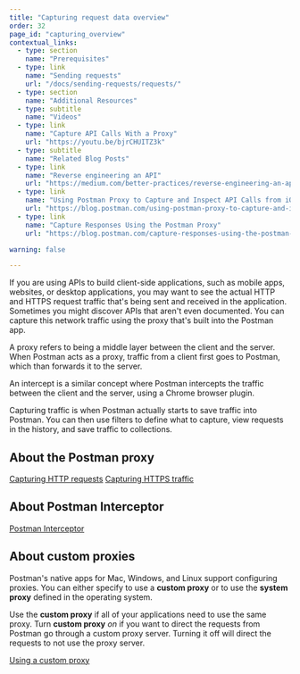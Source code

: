 ```yaml
---
title: "Capturing request data overview"
order: 32
page_id: "capturing_overview"
contextual_links:
  - type: section
    name: "Prerequisites"
  - type: link
    name: "Sending requests"
    url: "/docs/sending-requests/requests/"
  - type: section
    name: "Additional Resources"
  - type: subtitle
    name: "Videos"
  - type: link
    name: "Capture API Calls With a Proxy"
    url: "https://youtu.be/bjrCHUITZ3k"
  - type: subtitle
    name: "Related Blog Posts"
  - type: link
    name: "Reverse engineering an API"
    url: "https://medium.com/better-practices/reverse-engineering-an-api-403fae885303"
  - type: link
    name: "Using Postman Proxy to Capture and Inspect API Calls from iOS or Android Devices"
    url: "https://blog.postman.com/using-postman-proxy-to-capture-and-inspect-api-calls-from-ios-or-android-devices/"
  - type: link
    name: "Capture Responses Using the Postman Proxy"
    url: "https://blog.postman.com/capture-responses-using-the-postman-proxy/"

warning: false

---
```


If you are using APIs to build client-side applications, such as mobile apps, websites, or desktop applications, you may want to see the actual HTTP and HTTPS request traffic that's being sent and received in the application. Sometimes you might discover APIs that aren't even documented. You can capture this network traffic using the proxy that's built into the Postman app.

A proxy refers to being a middle layer between the client and the server. When Postman acts as a proxy, traffic from a client first goes to Postman, which than forwards it to the server.

An intercept is a similar concept where Postman intercepts the traffic between the client and the server, using a Chrome browser plugin.

Capturing traffic is when Postman actually starts to save traffic into Postman. You can then use filters to define what to capture, view requests in the history, and save traffic to collections.

<!-- TODO
both proxy and interceptor use the concept of capture sessions
cookies can also be captured
-->

## About the Postman proxy

[Capturing HTTP requests](/docs/sending-requests/capturing-request-data/capturing-http-requests/)
[Capturing HTTPS traffic](/docs/sending-requests/capturing-request-data/capturing-https-traffic/)

## About Postman Interceptor

[Postman Interceptor](/docs/sending-requests/capturing-request-data/interceptor/)

## About custom proxies

Postman's native apps for Mac, Windows, and Linux support configuring proxies. You can either specify to use a **custom proxy** or to use the **system proxy** defined in the operating system.

Use the **custom proxy** if all of your applications need to use the same proxy. Turn **custom proxy** _on_ if you want to direct the requests from Postman go through a custom proxy server. Turning it off will direct the requests to not use the proxy server.

[Using a custom proxy](/docs/sending-requests/capturing-request-data/proxy/)
